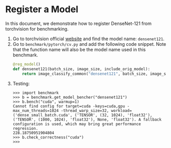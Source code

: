 Register a Model
================

In this document, we demonstrate how to register DenseNet-121 from torchvision for benchmarking.

1. Go to torchvision official [website](https://pytorch.org/vision/0.8/models.html) and find the model name: `densenet121`.
2. Go to `benchmark/pytorch/cv.py` and add the following code snippet. Note that the function name will also be the model name
   used in this benchmark.
    ```python
    @reg_model()
    def densenet121(batch_size, image_size, include_orig_model):
        return image_classify_common("densenet121", batch_size, image_size, include_orig_model)
    ```
3. Testing:
   ```
   >>> import benchmark
   >>> b = benchmark.get_model_bencher("densenet121")
   >>> b.bench("cuda", warmup=1)
   Cannot find config for target=cuda -keys=cuda,gpu -max_num_threads=1024 -thread_warp_size=32, workload=('dense_small_batch.cuda', ('TENSOR', (32, 1024), 'float32'), ('TENSOR', (1000, 1024), 'float32'), None, 'float32'). A fallback configuration is used, which may bring great performance regression.
   228.18750951904804
   >>> b.check_correctness("cuda")
   >>>
   ```

